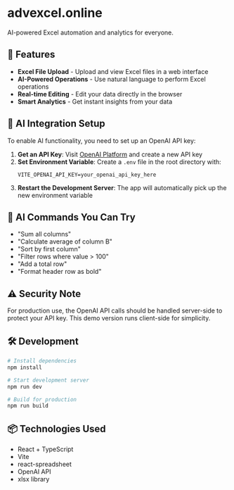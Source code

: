 # advexcel.online

AI-powered Excel automation and analytics for everyone.

## 🚀 Features

- **Excel File Upload** - Upload and view Excel files in a web interface
- **AI-Powered Operations** - Use natural language to perform Excel operations
- **Real-time Editing** - Edit your data directly in the browser
- **Smart Analytics** - Get instant insights from your data

## 🤖 AI Integration Setup

To enable AI functionality, you need to set up an OpenAI API key:

1. **Get an API Key**: Visit [OpenAI Platform](https://platform.openai.com/api-keys) and create a new API key
2. **Set Environment Variable**: Create a `.env` file in the root directory with:
   ```
   VITE_OPENAI_API_KEY=your_openai_api_key_here
   ```
3. **Restart the Development Server**: The app will automatically pick up the new environment variable

## 🎯 AI Commands You Can Try

- "Sum all columns"
- "Calculate average of column B"
- "Sort by first column"
- "Filter rows where value > 100"
- "Add a total row"
- "Format header row as bold"

## ⚠️ Security Note

For production use, the OpenAI API calls should be handled server-side to protect your API key. This demo version runs client-side for simplicity.

## 🛠️ Development

```bash
# Install dependencies
npm install

# Start development server
npm run dev

# Build for production
npm run build
```

## 📦 Technologies Used

- React + TypeScript
- Vite
- react-spreadsheet
- OpenAI API
- xlsx library
